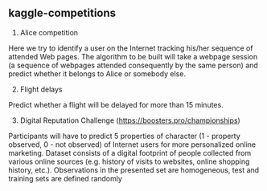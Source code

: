 ## kaggle-competitions

1. Alice competition

Here we try to identify a user on the Internet tracking his/her 
sequence of attended Web pages. The algorithm to be built will take a webpage session
(a sequence of webpages attended consequently by the same person) and predict whether 
it belongs to Alice or somebody else.


2. Flight delays

Predict whether a flight will be delayed for more than 15 minutes.

3. Digital Reputation Challenge (https://boosters.pro/championships) 

Participants will have to predict 5 properties of character (1 - property observed, 0 - not observed) of Internet users for more personalized online marketing. Dataset consists of a digital footprint of people collected from various online sources (e.g. history of visits to websites, online shopping history, etc.). Observations in the presented set are homogeneous, test and training sets are defined randomly
